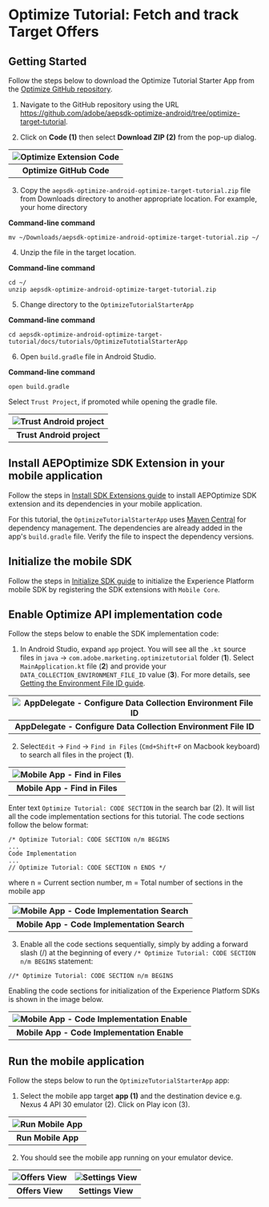 # Optimize Tutorial: Fetch and track Target Offers

## Getting Started

Follow the steps below to download the Optimize Tutorial Starter App from the [Optimize GitHub repository](https://github.com/adobe/aepsdk-optimize-android).

1. Navigate to the GitHub repository using the URL https://github.com/adobe/aepsdk-optimize-android/tree/optimize-target-tutorial.

2. Click on **Code (1)** then select **Download ZIP (2)** from the pop-up dialog.

| ![Optimize Extension Code](../../assets/optimize-github-code.png?raw=true) |
| :---: |
| **Optimize GitHub Code** |

3. Copy the `aepsdk-optimize-android-optimize-target-tutorial.zip` file from Downloads directory to another appropriate location. For example, your home directory

**Command-line command**
```text
mv ~/Downloads/aepsdk-optimize-android-optimize-target-tutorial.zip ~/
```

4. Unzip the file in the target location.

**Command-line command**
```text
cd ~/
unzip aepsdk-optimize-android-optimize-target-tutorial.zip
```

5. Change directory to the `OptimizeTutorialStarterApp`

**Command-line command**
```text
cd aepsdk-optimize-android-optimize-target-tutorial/docs/tutorials/OptimizeTutotialStarterApp
```

6. Open `build.gradle` file in Android Studio.

**Command-line command**
```text
open build.gradle
```

Select `Trust Project`, if promoted while opening the gradle file.

| ![Trust Android project](../../assets/android-trust-project.png?raw=true) |
| :---: |
| **Trust Android project** |

## Install AEPOptimize SDK Extension in your mobile application

Follow the steps in [Install SDK Extensions guide](https://opensource.adobe.com/aepsdk-optimize-android/#/tutorials/mobile-app/install-sdk-extensions) to install AEPOptimize SDK extension and its dependencies in your mobile application.

For this tutorial, the `OptimizeTutorialStarterApp` uses [Maven Central](https://search.maven.org/) for dependency management. The dependencies are already added in the app's `build.gradle` file. Verify the file to inspect the dependency versions.

## Initialize the mobile SDK

Follow the steps in [Initialize SDK guide](https://opensource.adobe.com/aepsdk-optimize-android/#/tutorials/mobile-app/init-sdk) to initialize the Experience Platform mobile SDK by registering the SDK extensions with `Mobile Core`.

## Enable Optimize API implementation code

Follow the steps below to enable the SDK implementation code:

1. In Android Studio, expand `app` project. You will see all the `.kt` source files in `java` -> `com.adobe.marketing.optimizetutorial` folder (**1**). Select `MainApplication.kt` file (**2**) and provide your `DATA_COLLECTION_ENVIRONMENT_FILE_ID` value (**3**). For more details, see [Getting the Environment File ID guide](http://localhost:3000/#/tutorials/setup/create-tag-property?id=getting-the-environment-file-id).

| ![AppDelegate - Configure Data Collection Environment File ID](../../assets/mobile-app-application.png?raw=true) |
| :---: |
| **AppDelegate - Configure Data Collection Environment File ID** |

2. Select`Edit` -> `Find` -> `Find in Files` (`Cmd+Shift+F` on Macbook keyboard) to search all files in the project (**1**).

| ![Mobile App - Find in Files](../../assets/mobile-app-find-in-files.png?raw=true) |
| :---: |
| **Mobile App - Find in Files** |


Enter text `Optimize Tutorial: CODE SECTION` in the search bar (2). It will list all the code implementation sections for this tutorial. The code sections follow the below format:

```text
/* Optimize Tutorial: CODE SECTION n/m BEGINS
...
Code Implementation
...
// Optimize Tutorial: CODE SECTION n ENDS */
```
where n = Current section number, m = Total number of sections in the mobile app

| ![Mobile App - Code Implementation Search](../../assets/mobile-app-code-section-search.png?raw=true) |
| :---: |
| **Mobile App - Code Implementation Search** |


3. Enable all the code sections sequentially, simply by adding a forward slash (/) at the beginning of every `/* Optimize Tutorial: CODE SECTION n/m BEGINS` statement:

```text
//* Optimize Tutorial: CODE SECTION n/m BEGINS
```

Enabling the code sections for initialization of the Experience Platform SDKs is shown in the image below.

| ![Mobile App - Code Implementation Enable](../../assets/mobile-app-code-section-enable.png?raw=true) |
| :---: |
| **Mobile App - Code Implementation Enable** |

## Run the mobile application

Follow the steps below to run the `OptimizeTutorialStarterApp` app:

1. Select the mobile app target **app (1)** and the destination device e.g. Nexus 4 API 30 emulator (2). Click on Play icon (3).

| ![Run Mobile App](../../assets/mobile-app-run.png?raw=true) |
| :---: |
| **Run Mobile App** |

2. You should see the mobile app running on your emulator device.

|![Offers View](../../assets/mobile-app-offers-view.png?raw=true) | ![Settings View](../../assets/mobile-app-settings-view.png?raw=true) |
| :---------: | :------------: |
| **Offers View** |  **Settings View** |

